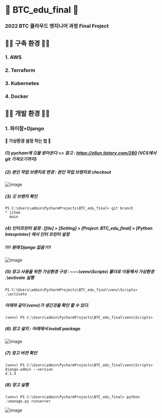 # 📣 BTC_edu_final 📣
### 2022 BTC 클라우드 엔지니어 과정 Final Froject
##
## 🚗🚗 구축 환경 🚗🚗 
### 1. AWS 
### 2. Terraform 
### 3. Kubernetes 
### 4. Docker
##
## 🍟🍟 개발 환경 🍟🍟 
### 1. 파이참+Django
#### 🥨 가상환경 설정 하는 법 🥨
##### (1) pycham에 깃을 받아온다 => 참고 : https://ellun.tistory.com/280 (VCS에서 git 가져오기까지)

##### (2) 본인 작업 브랜치로 변경 : 본인 작업 브랜치로 checkout 
![image](https://user-images.githubusercontent.com/84059211/201602826-363fe3c2-c777-4165-9915-c87f310aece2.png)

##### (3) 깃 브랜치 확인
`````
PS C:\Users\admin\PycharmProjects\BTC_edu_final> git branch
* jihee
  main
`````

##### (4) 인터프린터 설정 : [file] > [Setting] >  [Project: BTC_edu_final] > [Python Interprinter] 에서 인터 프린터 설정
##### !!!! 원래 Django 없음 !!!!
![image](https://user-images.githubusercontent.com/84059211/201604812-7c6144ae-3336-429d-9747-3a2061fd50ab.png)

##### (5) 장고 사용을 위한 가상환경 구성 : ~~~\venv\Scripts\ 폴더로 이동해서 가상환경 .\activate 실행
`````
PS C:\Users\admin\PycharmProjects\BTC_edu_final\venv\Scripts> .\activate
`````
##### 아래와 같이 (venv)가 생긴것을 확인 할 수 있다.
`````
(venv) PS C:\Users\admin\PycharmProjects\BTC_edu_final\venv\Scripts>
`````

##### (6) 장고 설치 : 아래에서 install package
![image](https://user-images.githubusercontent.com/84059211/201607495-b545fd2c-fb00-4ced-a105-7c8b8a9cb9fe.png)

##### (7) 장고 버전 확인
`````
(venv) PS C:\Users\admin\PycharmProjects\BTC_edu_final\venv\Scripts> django-admin --version
4.1.3
`````

##### (8) 장고 실행
`````
(venv) PS C:\Users\admin\PycharmProjects\BTC_edu_final> python .\manage.py runserver
`````
![image](https://user-images.githubusercontent.com/84059211/201606916-3c3bea73-772e-4cde-afec-5724f36ac21b.png)





